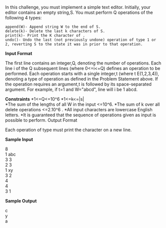In this challenge, you must implement a simple text editor. Initially, your editor contains an empty string,S. You must perform Q operations of the following 4 types:

    append(W)- Append string W to the end of S.
    delete(k)- Delete the last k characters of S.
    print(k)- Print the K character of .
    undo()- Undo the last (not previously undone) operation of type 1 or 2, reverting S to the state it was in prior to that operation.
<b>Input Format</b>

The first line contains an integer,Q, denoting the number of operations.
Each line i of the Q subsequent lines (where 0<=i<=Q) defines an operation to be performed. Each operation 
starts with a single integer,t (where t E(1,2,3,4)), denoting a type of operation as defined in the Problem Statement above. If the operation requires an argument,t is followed by its space-separated argument. For example, if t=1 and W="abcd", line will i be 1 abcd. 

<b>Constraints</b>
   *1<=Q<=10^6
   *1<=k<=|s| 	
   *The sum of the lengths of all W in the input <=10^6.
   *The sum of k over all delete operations <=2.10^6 .
   *All input characters are lowercase English letters.
   *It is guaranteed that the sequence of operations given as input is possible to perform.
Output Format

Each operation of type must print the character on a new line.

<b>Sample Input</b>

8<br>
1 abc<br>
3 3<br>
2 3<br>
1 xy<br>
3 2<br>
4 <br>
4 <br>
3 1<br>

<b>Sample Output</b>

c<br>
y<br>
a<br>
